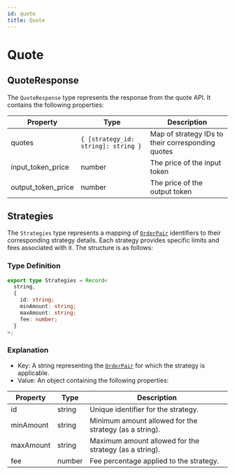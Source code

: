 ```yaml
---
id: quote
title: Quote
---
```


# Quote

## QuoteResponse

The `QuoteResponse` type represents the response from the quote API. It contains the following properties:

| Property           | Type                                | Description                                       |
| ------------------ | ----------------------------------- | ------------------------------------------------- |
| quotes             | `{ [strategy_id: string]: string }` | Map of strategy IDs to their corresponding quotes |
| input_token_price  | number                              | The price of the input token                      |
| output_token_price | number                              | The price of the output token                     |

## Strategies

The `Strategies` type represents a mapping of [`OrderPair`](../types/Enumerations.md#orderpair) identifiers to their corresponding strategy details. Each strategy provides specific limits and fees associated with it. The structure is as follows:

### Type Definition

```typescript
export type Strategies = Record<
  string,
  {
    id: string;
    minAmount: string;
    maxAmount: string;
    fee: number;
  }
>;
```

### Explanation

- Key: A string representing the [`OrderPair`](../types/Enumerations.md#orderpair) for which the strategy is applicable.
- Value: An object containing the following properties:

| Property  | Type   | Description                                            |
| --------- | ------ | ------------------------------------------------------ |
| id        | string | Unique identifier for the strategy.                    |
| minAmount | string | Minimum amount allowed for the strategy (as a string). |
| maxAmount | string | Maximum amount allowed for the strategy (as a string). |
| fee       | number | Fee percentage applied to the strategy.                |
